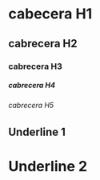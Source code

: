 # cabecera H1
## cabrecera H2
### cabrecera H3
##### cabrecera H4
###### cabrecera H5

Underline 1
------------

Underline 2
============

